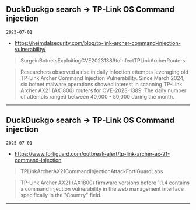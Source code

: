 ## DuckDuckgo search -> TP-Link OS Command injection
`2025-07-01`

* https://heimdalsecurity.com/blog/tp-link-archer-command-injection-vulnerability/

<blockquote>
 SurgeinBotnetsExploitingCVE20231389toInfectTPLinkArcherRouters
</blockquote>
<blockquote>
Researchers observed a rise in daily infection attempts leveraging old TP-Link Archer Command Injection Vulnerability. Since March 2024, six botnet malware operations showed interest in scanning TP-Link Archer AX21 (AX1800) routers for CVE-2023-1389. The daily number of attempts ranged between 40,000 - 50,000 during the month.
</blockquote>

---

## DuckDuckgo search -> TP-Link OS Command injection
`2025-07-01`

* https://www.fortiguard.com/outbreak-alert/tp-link-archer-ax-21-command-injection

<blockquote>
 TPLinkArcherAX21CommandInjectionAttackFortiGuardLabs
</blockquote>
<blockquote>
TP-Link Archer AX21 (AX1800) firmware versions before 1.1.4 contains a command injection vulnerability in the web management interface specifically in the &quot;Country&quot; field.
</blockquote>

---

